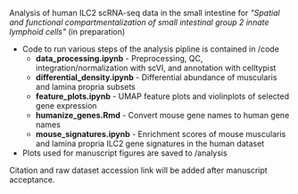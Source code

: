 Analysis of human ILC2 scRNA-seq data in the small intestine for *"Spatial and functional compartmentalization of small intestinal group 2 innate lymphoid cells"* (in preparation)

- Code to run various steps of the analysis pipline is contained in /code <br>
  - **data_processing.ipynb** - Preprocessing, QC, integration/normalization with scVI, and annotation with celltypist
  - **differential_density.ipynb** - Differential abundance of muscularis and lamina propria subsets
  - **feature_plots.ipynb** - UMAP feature plots and violinplots of selected gene expression
  - **humanize_genes.Rmd** - Convert mouse gene names to human gene names
  - **mouse_signatures.ipynb** - Enrichment scores of mouse muscularis and lamina propria ILC2 gene signatures in the human dataset
- Plots used for manuscript figures are saved to /analysis <br>

Citation and raw dataset accession link will be added after manuscript acceptance.
